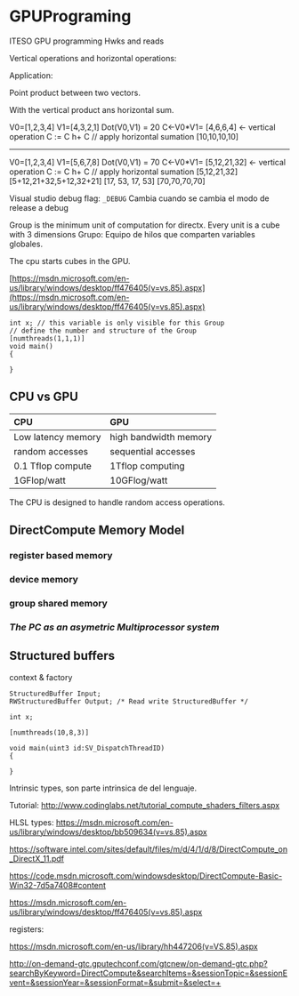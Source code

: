 # GPUPrograming
ITESO GPU programming Hwks and reads


Vertical operations and horizontal operations:



Application:

Point product between two vectors.

With the vertical product ans horizontal sum.

V0=[1,2,3,4]
V1=[4,3,2,1]
Dot(V0,V1) = 20
C<-V0*V1= [4,6,6,4] <- vertical operation
C := C h+ C // apply horizontal sumation
[10,10,10,10]

- - -
V0=[1,2,3,4]
V1=[5,6,7,8]
Dot(V0,V1) = 70
C<-V0*V1= [5,12,21,32] <- vertical operation
C := C h+ C // apply horizontal sumation
[5,12,21,32]
[5+12,21+32,5+12,32+21]
[17, 53, 17, 53]
[70,70,70,70]


Visual studio
debug flag: `_DEBUG`
Cambia cuando se cambia el modo de release a debug


Group is the minimum unit of computation for directx.
Every unit is a cube with 3 dimensions
Grupo: Equipo de hilos que comparten  variables globales.

The cpu starts cubes in the GPU.

[https://msdn.microsoft.com/en-us/library/windows/desktop/ff476405(v=vs.85).aspx](https://msdn.microsoft.com/en-us/library/windows/desktop/ff476405(v=vs.85).aspx)
```
int x; // this variable is only visible for this Group
// define the number and structure of the Group
[numthreads(1,1,1)]
void main()
{

}
```


## CPU vs GPU

| CPU | GPU     |
| :------------- | :------------- |
| Low latency memory       | high bandwidth memory       |
| random accesses | sequential accesses |
| 0.1 Tflop compute | 1Tflop computing |
| 1GFlop/watt | 10GFlog/watt |


The CPU is designed to handle random access operations.

## DirectCompute Memory Model
### register based memory

### device memory
### group shared memory



### _The PC as an asymetric Multiprocessor system_


## Structured buffers

context & factory


```
StructuredBuffer Input;
RWStructuredBuffer Output; /* Read write StructuredBuffer */

int x;

[numthreads(10,8,3)]

void main(uint3 id:SV_DispatchThreadID)
{

}
```


Intrinsic types, son parte intrinsica de del lenguaje.



Tutorial:
http://www.codinglabs.net/tutorial_compute_shaders_filters.aspx

HLSL types:
https://msdn.microsoft.com/en-us/library/windows/desktop/bb509634(v=vs.85).aspx

https://software.intel.com/sites/default/files/m/d/4/1/d/8/DirectCompute_on_DirectX_11.pdf

https://code.msdn.microsoft.com/windowsdesktop/DirectCompute-Basic-Win32-7d5a7408#content


https://msdn.microsoft.com/en-us/library/windows/desktop/ff476405(v=vs.85).aspx

registers:

https://msdn.microsoft.com/en-us/library/hh447206(v=VS.85).aspx

http://on-demand-gtc.gputechconf.com/gtcnew/on-demand-gtc.php?searchByKeyword=DirectCompute&searchItems=&sessionTopic=&sessionEvent=&sessionYear=&sessionFormat=&submit=&select=+
